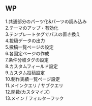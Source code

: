 <h2>WP</h1>
<p>1.共通部分のパーツ化&パーツの読み込み<br>
2.テーマのアップ・有効化<br>
3.テンプレートタグでパスの置き換え<br>
4.投稿データの出力<br>
5.投稿一覧ページの設定<br>
6.各固定ページの作成<br>
7.条件分岐タグの設定<br>
8.カスタムフィールド設定<br>
9.カスタム投稿設定<br>
10.制作実績一覧ページ設定<br>
11.メインクエリ / サブクエリ<br>
12.関数(カスタマイズ)<br>
13.メイン / フィルターフック<br>

